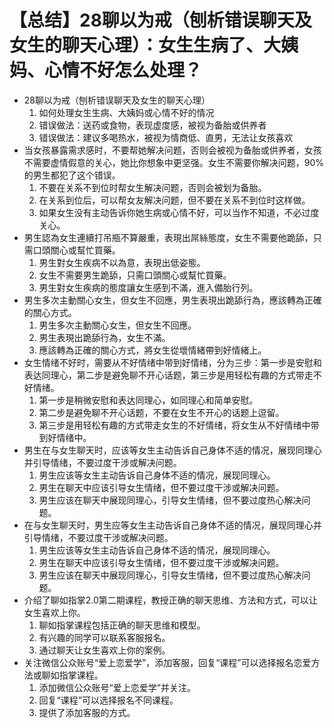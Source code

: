 # 【总结】28聊以为戒（刨析错误聊天及女生的聊天心理）：女生生病了、大姨妈、心情不好怎么处理？

-   28聊以为戒（刨析错误聊天及女生的聊天心理）
    1.  如何处理女生生病、大姨妈或心情不好的情况
    2.  错误做法：送药或食物，表现虚度感，被视为备胎或供养者
    3.  错误做法：建议多喝热水，被视为情商低、直男，无法让女孩喜欢
-   当女孩暴露需求感时，不要帮她解决问题，否则会被视为备胎或供养者，女孩不需要虚情假意的关心，她比你想象中更坚强。女生不需要你解决问题，90%的男生都犯了这个错误。
    1.  不要在关系不到位时帮女生解决问题，否则会被划为备胎。
    2.  在关系到位后，可以帮女友解决问题，但不要在关系不到位时这样做。
    3.  如果女生没有主动告诉你她生病或心情不好，可以当作不知道，不必过度关心。
-   男生認為女生連續打吊瓶不算嚴重，表現出屌絲態度，女生不需要他跪舔，只需口頭關心或幫忙買藥。
    1.  男生對女生疾病不以為意，表現出低姿態。
    2.  女生不需要男生跪舔，只需口頭關心或幫忙買藥。
    3.  男生對女生疾病的態度讓女生感到不滿，進入備胎行列。
-   男生多次主動關心女生，但女生不回應，男生表現出跪舔行為，應該轉為正確的關心方式。
    1.  男生多次主動關心女生，但女生不回應。
    2.  男生表現出跪舔行為，女生不滿。
    3.  應該轉為正確的關心方式，將女生從壞情緒帶到好情緒上。
-   女生情绪不好时，需要从不好情绪中带到好情绪，分为三步：第一步是安慰和表达同理心，第二步是避免聊不开心话题，第三步是用轻松有趣的方式带走不好情绪。
    1.  第一步是稍微安慰和表达同理心，如同理心和简单安慰。
    2.  第二步是避免聊不开心话题，不要在女生不开心的话题上逗留。
    3.  第三步是用轻松有趣的方式带走女生的不好情绪，将女生从不好情绪中带到好情绪中。
-   男生在与女生聊天时，应该等女生主动告诉自己身体不适的情况，展现同理心并引导情绪，不要过度干涉或解决问题。
    1.  男生应该等女生主动告诉自己身体不适的情况，展现同理心。
    2.  男生在聊天中应该引导女生情绪，但不要过度干涉或解决问题。
    3.  男生应该在聊天中展现同理心，引导女生情绪，但不要过度热心解决问题。
-   在与女生聊天时，男生应等女生主动告诉自己身体不适的情况，展现同理心并引导情绪，不要过度干涉或解决问题。
    1.  男生应该等女生主动告诉自己身体不适的情况，展现同理心。
    2.  男生在聊天中应该引导女生情绪，但不要过度干涉或解决问题。
    3.  男生应该在聊天中展现同理心，引导女生情绪，但不要过度热心解决问题。
-   介绍了聊如指掌2.0第二期课程，教授正确的聊天思维、方法和方式，可以让女生喜欢上你。
    1.  聊如指掌课程包括正确的聊天思维和模型。
    2.  有兴趣的同学可以联系客服报名。
    3.  通过聊天让女生喜欢上你的案例。
-   关注微信公众账号“爱上恋爱学”，添加客服，回复“课程”可以选择报名恋爱方法或聊如指掌课程。
    1.  添加微信公众账号“爱上恋爱学”并关注。
    2.  回复“课程”可以选择报名不同课程。
    3.  提供了添加客服的方式。